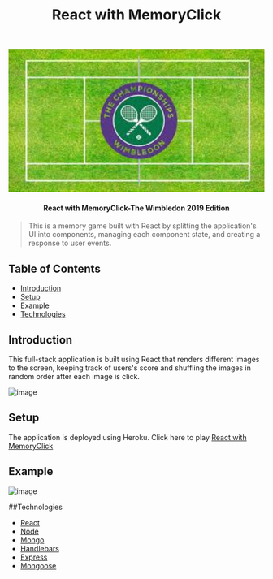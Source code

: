 <h1 align="center"> React with MemoryClick </h1> <br>
<p align="center">
  <a href="/">
    <img alt="memoryClick" title="React with MemoryClick" src="src\components\images\court.jpg" width="650">
  </a>
</p>

<h4 align="center">
React with MemoryClick-The Wimbledon 2019 Edition
</h4>

> This is a memory game built with React by splitting the application's UI into components, managing each component state, and creating a response to user events.

## Table of Contents

- [Introduction](#introduction)
- [Setup](#setup)
- [Example](#example)
- [Technologies](#technologies)

## Introduction 

This full-stack application is built using React that renders different images to the screen, keeping track of users's score and shuffling the images in random order after each image is click.

![image](src/components/images/Capture.PNG)

## Setup 

The application is deployed using Heroku. Click here to play 
[React with MemoryClick](https://memoryclick.herokuapp.com/)

## Example

![image](src/components/images/23.png)

##Technologies
* [React](https://www.npmjs.com/)
* [Node](https://www.npmjs.com/)
* [Mongo](https://www.npmjs.com/)
* [Handlebars](https://www.javascript.com/)
* [Express](https://www.npmjs.com/)
* [Mongoose](https://www.npmjs.com/)
